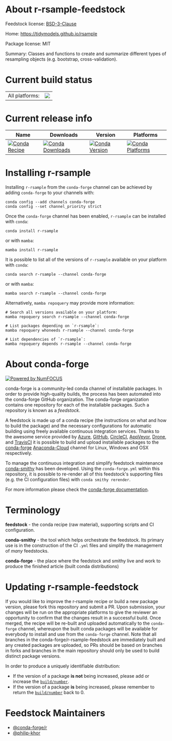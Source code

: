 About r-rsample-feedstock
=========================

Feedstock license: [BSD-3-Clause](https://github.com/conda-forge/r-rsample-feedstock/blob/main/LICENSE.txt)

Home: https://tidymodels.github.io/rsample

Package license: MIT

Summary: Classes and functions to create and summarize different types of resampling objects (e.g. bootstrap, cross-validation). 

Current build status
====================


<table><tr><td>All platforms:</td>
    <td>
      <a href="https://dev.azure.com/conda-forge/feedstock-builds/_build/latest?definitionId=1570&branchName=main">
        <img src="https://dev.azure.com/conda-forge/feedstock-builds/_apis/build/status/r-rsample-feedstock?branchName=main">
      </a>
    </td>
  </tr>
</table>

Current release info
====================

| Name | Downloads | Version | Platforms |
| --- | --- | --- | --- |
| [![Conda Recipe](https://img.shields.io/badge/recipe-r--rsample-green.svg)](https://anaconda.org/conda-forge/r-rsample) | [![Conda Downloads](https://img.shields.io/conda/dn/conda-forge/r-rsample.svg)](https://anaconda.org/conda-forge/r-rsample) | [![Conda Version](https://img.shields.io/conda/vn/conda-forge/r-rsample.svg)](https://anaconda.org/conda-forge/r-rsample) | [![Conda Platforms](https://img.shields.io/conda/pn/conda-forge/r-rsample.svg)](https://anaconda.org/conda-forge/r-rsample) |

Installing r-rsample
====================

Installing `r-rsample` from the `conda-forge` channel can be achieved by adding `conda-forge` to your channels with:

```
conda config --add channels conda-forge
conda config --set channel_priority strict
```

Once the `conda-forge` channel has been enabled, `r-rsample` can be installed with `conda`:

```
conda install r-rsample
```

or with `mamba`:

```
mamba install r-rsample
```

It is possible to list all of the versions of `r-rsample` available on your platform with `conda`:

```
conda search r-rsample --channel conda-forge
```

or with `mamba`:

```
mamba search r-rsample --channel conda-forge
```

Alternatively, `mamba repoquery` may provide more information:

```
# Search all versions available on your platform:
mamba repoquery search r-rsample --channel conda-forge

# List packages depending on `r-rsample`:
mamba repoquery whoneeds r-rsample --channel conda-forge

# List dependencies of `r-rsample`:
mamba repoquery depends r-rsample --channel conda-forge
```


About conda-forge
=================

[![Powered by
NumFOCUS](https://img.shields.io/badge/powered%20by-NumFOCUS-orange.svg?style=flat&colorA=E1523D&colorB=007D8A)](https://numfocus.org)

conda-forge is a community-led conda channel of installable packages.
In order to provide high-quality builds, the process has been automated into the
conda-forge GitHub organization. The conda-forge organization contains one repository
for each of the installable packages. Such a repository is known as a *feedstock*.

A feedstock is made up of a conda recipe (the instructions on what and how to build
the package) and the necessary configurations for automatic building using freely
available continuous integration services. Thanks to the awesome service provided by
[Azure](https://azure.microsoft.com/en-us/services/devops/), [GitHub](https://github.com/),
[CircleCI](https://circleci.com/), [AppVeyor](https://www.appveyor.com/),
[Drone](https://cloud.drone.io/welcome), and [TravisCI](https://travis-ci.com/)
it is possible to build and upload installable packages to the
[conda-forge](https://anaconda.org/conda-forge) [Anaconda-Cloud](https://anaconda.org/)
channel for Linux, Windows and OSX respectively.

To manage the continuous integration and simplify feedstock maintenance
[conda-smithy](https://github.com/conda-forge/conda-smithy) has been developed.
Using the ``conda-forge.yml`` within this repository, it is possible to re-render all of
this feedstock's supporting files (e.g. the CI configuration files) with ``conda smithy rerender``.

For more information please check the [conda-forge documentation](https://conda-forge.org/docs/).

Terminology
===========

**feedstock** - the conda recipe (raw material), supporting scripts and CI configuration.

**conda-smithy** - the tool which helps orchestrate the feedstock.
                   Its primary use is in the construction of the CI ``.yml`` files
                   and simplify the management of *many* feedstocks.

**conda-forge** - the place where the feedstock and smithy live and work to
                  produce the finished article (built conda distributions)


Updating r-rsample-feedstock
============================

If you would like to improve the r-rsample recipe or build a new
package version, please fork this repository and submit a PR. Upon submission,
your changes will be run on the appropriate platforms to give the reviewer an
opportunity to confirm that the changes result in a successful build. Once
merged, the recipe will be re-built and uploaded automatically to the
`conda-forge` channel, whereupon the built conda packages will be available for
everybody to install and use from the `conda-forge` channel.
Note that all branches in the conda-forge/r-rsample-feedstock are
immediately built and any created packages are uploaded, so PRs should be based
on branches in forks and branches in the main repository should only be used to
build distinct package versions.

In order to produce a uniquely identifiable distribution:
 * If the version of a package **is not** being increased, please add or increase
   the [``build/number``](https://docs.conda.io/projects/conda-build/en/latest/resources/define-metadata.html#build-number-and-string).
 * If the version of a package **is** being increased, please remember to return
   the [``build/number``](https://docs.conda.io/projects/conda-build/en/latest/resources/define-metadata.html#build-number-and-string)
   back to 0.

Feedstock Maintainers
=====================

* [@conda-forge/r](https://github.com/conda-forge/r/)
* [@philip-khor](https://github.com/philip-khor/)

